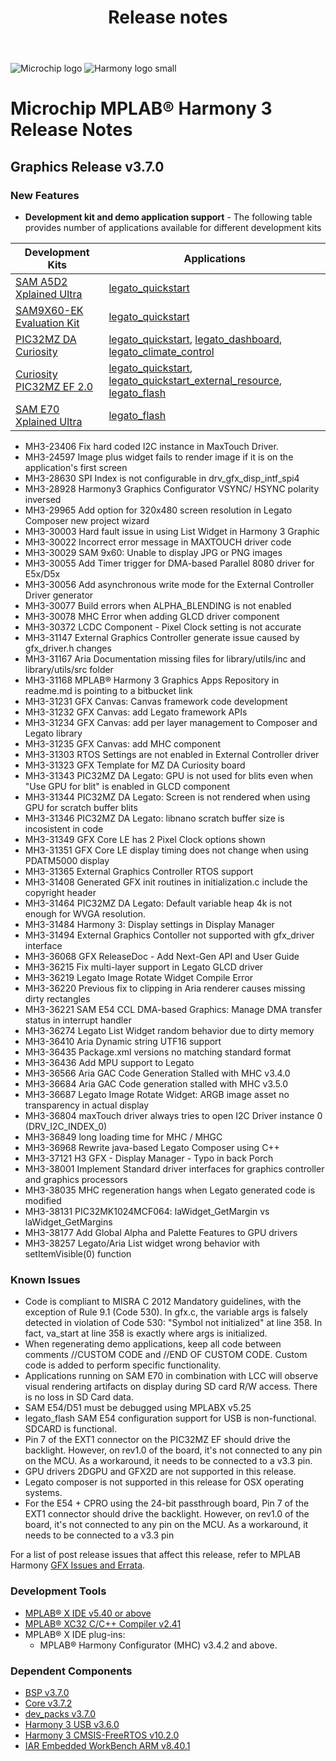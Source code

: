 ﻿---
title: Release notes
nav_order: 99
---

![Microchip logo](https://raw.githubusercontent.com/wiki/Microchip-MPLAB-Harmony/Microchip-MPLAB-Harmony.github.io/images/microchip_logo.png)
![Harmony logo small](https://raw.githubusercontent.com/wiki/Microchip-MPLAB-Harmony/Microchip-MPLAB-Harmony.github.io/images/microchip_mplab_harmony_logo_small.png)

# Microchip MPLAB® Harmony 3 Release Notes

## Graphics Release v3.7.0
### New Features

* **Development kit and demo application support** - The following table provides number of applications available for different development kits

| Development Kits     | Applications |
| ---  | --- |
| [SAM A5D2 Xplained Ultra](https://www.microchip.com/developmenttools/ProductDetails/atsama5d2c-xult)      | [legato_quickstart](./docs/legato/html/LegatoQuickstart.html)  |
| [SAM9X60-EK Evaluation Kit](https://www.microchip.com/developmenttools/ProductDetails/DT100126)           | [legato_quickstart](./docs/legato/html/LegatoQuickstart.html)  |
| [PIC32MZ DA Curiosity](https://www.microchip.com/developmenttools/ProductDetails/PartNO/ATSAME70-XPLD)    | [legato_quickstart](./docs/legato/html/LegatoQuickstart.html), [legato_dashboard](./docs/legato/html/LegatoDashboard.html), [legato_climate_control](./docs/legato/html/LegatoClimateControl.html) |
| [Curiosity PIC32MZ EF 2.0](https://www.microchip.com/Developmenttools/ProductDetails/DM320209)            | [legato_quickstart](./docs/legato/html/LegatoQuickstart.html),  [legato_quickstart_external_resource](./docs/legato/html/LegatoQuickstartExtRes.html), [legato_flash](./docs/legato/html/LegatoFlash.html) |
| [SAM E70 Xplained Ultra](https://www.microchip.com/developmenttools/ProductDetails/PartNO/ATSAME70-XPLD)  | [legato_flash](./docs/legato/html/LegatoFlash.html) |


* MH3-23406     Fix hard coded I2C instance in MaxTouch Driver.
* MH3-24597     Image plus widget fails to render image if it is on the application's first screen 
* MH3-28630     SPI Index is not configurable in drv_gfx_disp_intf_spi4 
* MH3-28928 	Harmony3 Graphics Configurator VSYNC/ HSYNC polarity inversed 
* MH3-29965 	Add option for 320x480 screen resolution in Legato Composer new project wizard 
* MH3-30003 	Hard fault issue in using List Widget in Harmony 3 Graphic 
* MH3-30022 	Incorrect error message in MAXTOUCH driver code 
* MH3-30029 	SAM 9x60: Unable to display JPG or PNG images 
* MH3-30055 	Add Timer trigger for DMA-based Parallel 8080 driver for E5x/D5x 
* MH3-30056 	Add asynchronous write mode for the External Controller Driver generator 
* MH3-30077 	Build errors when ALPHA_BLENDING is not enabled 
* MH3-30078 	MHC Error when adding GLCD driver component 
* MH3-30372 	LCDC Component - Pixel Clock setting is not accurate 
* MH3-31147 	External Graphics Controller generate issue caused by gfx_driver.h changes 
* MH3-31167 	Aria Documentation missing files for library/utils/inc and library/utils/src folder 
* MH3-31168 	MPLAB® Harmony 3 Graphics Apps Repository in readme.md is pointing to a bitbucket link 
* MH3-31231 	GFX Canvas: Canvas framework code development 
* MH3-31232 	GFX Canvas: add Legato framework APIs 
* MH3-31234 	GFX Canvas: add per layer management to Composer and Legato library 
* MH3-31235 	GFX Canvas: add MHC component 
* MH3-31303 	RTOS Settings are not enabled in External Controller driver 
* MH3-31323 	GFX Template for MZ DA Curiosity board 
* MH3-31343 	PIC32MZ DA Legato: GPU is not used for blits even when "Use GPU for blit" is enabled in GLCD component 
* MH3-31344 	PIC32MZ DA Legato: Screen is not rendered when using GPU for scratch buffer blits 
* MH3-31346 	PIC32MZ DA Legato: libnano scratch buffer size is incosistent in code 
* MH3-31349 	GFX Core LE has 2 Pixel Clock options shown 
* MH3-31351 	GFX Core LE display timing does not change when using PDATM5000 display 
* MH3-31365 	External Graphics Controller RTOS support 
* MH3-31408 	Generated GFX init routines in initialization.c include the copyright header 
* MH3-31464 	PIC32MZ DA Legato: Default variable heap 4k is not enough for WVGA resolution. 
* MH3-31484 	Harmony 3: Display settings in Display Manager 
* MH3-31494 	External Graphics Contoller not supported with gfx_driver interface 
* MH3-36068 	GFX ReleaseDoc - Add Next-Gen API and User Guide 
* MH3-36215 	Fix multi-layer support in Legato GLCD driver 
* MH3-36219 	Legato Image Rotate Widget Compile Error 
* MH3-36220 	Previous fix to clipping in Aria renderer causes missing dirty rectangles 
* MH3-36221 	SAM E54 CCL DMA-based Graphics: Manage DMA transfer status in interrupt handler 
* MH3-36274 	Legato List Widget random behavior due to dirty memory 
* MH3-36410 	Aria Dynamic string UTF16 support 
* MH3-36435 	Package.xml versions no matching standard format 
* MH3-36436 	Add MPU support to Legato 
* MH3-36566 	Aria GAC Code Generation Stalled with MHC v3.4.0 
* MH3-36684 	Aria GAC Code generation stalled with MHC v3.5.0 
* MH3-36687 	Legato Image Rotate Widget: ARGB image asset no transparency in actual display 
* MH3-36804 	maxTouch driver always tries to open I2C Driver instance 0 (DRV_I2C_INDEX_0) 
* MH3-36849 	long loading time for MHC / MHGC 
* MH3-36968 	Rewrite java-based Legato Composer using C++ 
* MH3-37121 	H3 GFX - Display Manager - Typo in back Porch 
* MH3-38001 	Implement Standard driver interfaces for graphics controller and graphics processors 
* MH3-38035 	MHC regeneration hangs when Legato generated code is modified 
* MH3-38131 	PIC32MK1024MCF064: laWidget_GetMargin vs laWidget_GetMargins 
* MH3-38177 	Add Global Alpha and Palette Features to GPU drivers 
* MH3-38257 	Legato/Aria List widget wrong behavior with setItemVisible(0) function 

### Known Issues

* Code is compliant to MISRA C 2012 Mandatory guidelines, with the exception of Rule 9.1 (Code 530). In gfx.c, the variable args is falsely detected in violation of Code 530: "Symbol not initialized" at line 358. In fact, va_start at line 358 is exactly where args is initialized.
* When regenerating demo applications, keep all code between comments \/\/CUSTOM CODE and \/\/END OF CUSTOM CODE. Custom code is added to perform specific functionality.
* Applications running on SAM E70 in combination with LCC will observe visual rendering artifacts on display during SD card R/W access. There is no loss in SD Card data.
* SAM E54/D51 must be debugged using MPLABX v5.25
* legato_flash SAM E54 configuration support for USB is non-functional. SDCARD is functional.
* Pin 7 of the EXT1 connector on the PIC32MZ EF should drive the backlight. However, on rev1.0 of the board, it's not connected to any pin on the MCU. As a workaround, it needs to be connected to a v3.3 pin.
* GPU drivers 2DGPU and GFX2D are not supported in this release.
* Legato composer is not supported in this release for OSX operating systems.
* For the E54 + CPRO using the 24-bit passthrough board, Pin 7 of the EXT1 connector should drive the backlight. However, on rev1.0 of the board, it's not connected to any pin on the MCU. As a workaround, it needs to be connected to a v3.3 pin

For a list of post release issues that affect this release, refer to MPLAB Harmony [GFX Issues and Errata](https://github.com/Microchip-MPLAB-Harmony/gfx/wiki/Issues-and-Errata).

### Development Tools

* [MPLAB® X IDE v5.40 or above](https://www.microchip.com/mplab/mplab-x-ide)
* [MPLAB® XC32 C/C++ Compiler v2.41](https://www.microchip.com/mplab/compilers)
* MPLAB® X IDE plug-ins:
    * MPLAB® Harmony Configurator (MHC) v3.4.2 and above.

### Dependent Components

* [BSP v3.7.0](https://github.com/Microchip-MPLAB-Harmony/bsp/releases/tag/v3.7.0)
* [Core v3.7.2 ](https://github.com/Microchip-MPLAB-Harmony/core/releases/tag/v3.7.2)
* [dev_packs v3.7.0 ](https://github.com/Microchip-MPLAB-Harmony/dev_packs/releases/tag/v3.7.0)
* [Harmony 3 USB v3.6.0](https://github.com/Microchip-MPLAB-Harmony/usb/releases/tag/v3.6.0)
* [Harmony 3 CMSIS-FreeRTOS v10.2.0](https://github.com/ARM-software/CMSIS-FreeRTOS)
* [IAR Embedded WorkBench ARM v8.40.1](https://www.iar.com/iar-embedded-workbench/#!?architecture=Arm)




